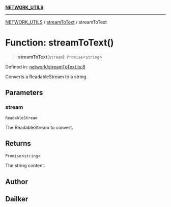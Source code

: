 [**NETWORK_UTILS**](../../README.md)

***

[NETWORK_UTILS](../../README.md) / [streamToText](../README.md) / streamToText

# Function: streamToText()

> **streamToText**(`stream`): `Promise`\<`string`\>

Defined in: [network/streamToText.ts:8](https://github.com/dailker/everyutil-js/blob/7799f3f003cb23f425be3f1c83c38483e2648188/src/network/streamToText.ts#L8)

Converts a ReadableStream to a string.

## Parameters

### stream

`ReadableStream`

The ReadableStream to convert.

## Returns

`Promise`\<`string`\>

The string content.

## Author

## Dailker
